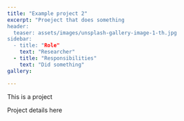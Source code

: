 ```yaml
---
title: "Example project 2"
excerpt: "Proeject that does something
header:
  teaser: assets/images/unsplash-gallery-image-1-th.jpg
sidebar:
  - title: "Role"
    text: "Researcher"
  - title: "Responsibilities"
    text: "Did something"
gallery:

---
```

This is a project

Project details here
